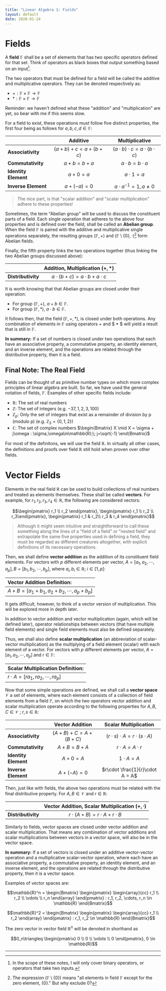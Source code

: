 ```yaml
---
title: "Linear Algebra 1: Fields"
layout: default
date: 2020-01-24
---
```


# Fields
A **field** $\mathbb{F}$ shall be a set of elements that has two specific operators defined for that set. Think of operators as black boxes that output something based on an input[^1].

The two operators that must be defined for a field will be called the additive and multiplicative operators. They can be denoted respectively as:

- $+:\mathbb{F}\times \mathbb{F} \rightarrow \mathbb{F}$
- $* : \mathbb{F} \times \mathbb{F} \rightarrow \mathbb{F}$


Reminder: we haven't defined what these "addition" and "multiplication" are yet, so bear with me if this seems slow.

For a field to exist, these operations must follow five distinct properties, the first four being as follows for $a,b,c,d\in\mathbb{F}$:

|   |Additive| Multiplicative|
|---|:------:|:-------------:|
|**Associativity** | $(a+b)+c=a+(b+c)$ | $(a \cdot b)\cdot c = a \cdot(b \cdot c)$ |
|**Commutativity** | $a+b=b+a$ | $a \cdot b = b \cdot a$ |
|**Identity Element** | $a+0=a$ | $a \cdot 1 = a$ |
|**Inverse Element** | $a+(-a)=0$ | $a \cdot a^{-1}=1, a\neq0$ |

> The nice part, is that "scalar addition" and "scalar multiplication" adhere to these properties!

Sometimes, the term "Abelian group" will be used to discuss the constituent parts of a field. Each single operation that adheres to the above four properties and is defined over the field, shall be called an **Abelian group**. When the field $\mathbb{F}$ is paired with the additive and multiplicative single operations separately, the resulting groups $(\mathbb{F}, +)$ and $(\mathbb{F}\setminus\{0\} , \cdot)$[^2] form Abelian fields.

Finally, the fifth property links the two operations together (thus linking the two Abelian groups discussed above):

|   | Addition, Multiplication $(+,*)$ |
|:--|:--------------------------------:|
|**Distributivity**| $a \cdot (b+c) = a \cdot b + a \cdot c$|

It is worth knowing that that Abelian groups are closed under their operation:

- For group $(\mathbb{F},+)$, $a+b \in \mathbb{F}$. 
- For group $(\mathbb{F},*)$, $a \cdot b \in \mathbb{F}$.

It follows then, that the field $(\mathbb{F},+,*)$, is closed under both operations. Any combination of elements in $\mathbb{F}$ using operators $+$ and $ * $ will yield a result that is still in $\mathbb{F}$.

**In summary:** If a set of numbers is closed under two operations that each have an associative property, a commutative property, an identity element, and an inverse element, and the operations are related through the distributive property, then it is a field.

## Final Note: The Real Field

Fields can be thought of as primitive number types on which more complex principles of linear algebra are built. So far, we have used the general notation of fields, $\mathbb{F}$. Examples of other specific fields include:

- $\mathbb{R}$: The set of real numbers
- $\mathbb{Z}$: The set of integers (e.g. $-37,1,2,3, 100$)
- $\mathbb{Z}_p$: Only the set of integers that exist as a remainder of division by p (modulo p) (e.g. $\mathbb{Z}_3 = \{0,1,2\}$)
- $\mathbb{C}$: The set of complex numbers $\begin{Bmatrix} X \mid X = \sigma + j\omega : \sigma,\omega\in\mathbb{R};\; j=\sqrt{-1} \end{Bmatrix}$

For most of the definitons, we will use the field $\mathbb{R}$. In virtually all other cases, the definitions and proofs over field $\mathbb{R}$ still hold when proven over other fields.

# Vector Fields

Elements in the real field $\mathbb{R}$ can be used to build  collections of real numbers and treated as elements themselves. These shall be called **vectors**. For example, for $r_1,r_2,r_3, r_4\in\mathbb{R}$, the following are considered vectors:

$$\begin{pmatrix} r_1 \\ r_2 \end{pmatrix}, \begin{pmatrix} r_1 \\ r_2 \\ r_3\end{pmatrix}, \begin{pmatrix} r_1 & r_2\\ r_3 & r_4 \end{pmatrix}$$

> Although it might seem intuitive and straightforward to call these something along the lines of a "field of a field" or "nested field" and extrapolate the same five properties used in defining a field, they must be regarded as different creatures altogether, with explicit definitions of its necessary operations.

Then, we shall define **vector addition** as the addition of its constituent field elements. For vectors with $p$ different elements per vector, $A=[a_1, a_2, \cdots, a_p], B=[b_1, b_2, \cdots, b_p]$, where $a_i,b_i\in\mathbb{R};\; i\in[1,p]$:

|Vector Addition Definition:|
|:--|
|$A+B=[a_1+b_1, a_2+b_2, \cdots, a_p+b_p]$|

It gets difficult, however, to think of a vector version of multiplication. This will be explored more in depth later.


In addition to vector addition and vector multiplication (again, which will be defined later), operator relationships between vectors (that have multiple field elements) and single field elements must also be defined separately.

Thus, we shall also define **scalar multiplication** (an abbreviation of scalar-vector multiplication) as the multiplying of a field element (scalar) with each element of a vector. For vectors with $p$ different elements per vector,  $A=[a_1, a_2, \cdots, a_p]$ and $r\in\mathbb{F}$:

|Scalar Multiplication Definition:|
|:--|
|$r\cdot A= [ra_1, ra_2, \cdots, ra_p]$|


Now that some simple operations are defined, we shall call a **vector space** $\mathcal{V}$ a set of elements, where each element consists of a collection of field elements from a field $\mathbb{F}$, on which the two operators vector addition and scalar multiplication operate according to the following properties for $A,B,C\in \mathcal{V}\;;\; r,s\in\mathbb{R}$:

|   |Vector Addition|Scalar Multiplication|
|---|:-------------:|:-------------------:|
|**Associativity** | $(A+B)+C=A+(B+C)$ | $(r \cdot s)\cdot A = r \cdot(s \cdot A)$ |
|**Commutativity** | $A+B=B+A$ | $r \cdot A = A \cdot r$ |
|**Identity Element** | $A+0=A$ | $1 \cdot A = A$ |
|**Inverse Element** | $A+(-A)=0$ | $r\cdot \frac{1}{r}\cdot A = A$ |

Then, just like with fields, the above two operations must be related with the final distributive property. For $A,B\in\mathcal{V}$ and $r\in\mathbb{R}$:

|   | Vector Addition, Scalar Multiplication $(+,\cdot)$ |
|:--|:--------------------------------------------------:|
|**Distributivity**| $r \cdot (A+B) = r \cdot A + r \cdot B$|

Similarly to fields, vector spaces are closed under vector addition and scalar multiplication. That means any combination of vector additions and scalar multiplications between vectors in a vector space, will also be in the vector space.

**In summary:** If a set of vectors is closed under an additive vector-vector operation and a multiplicative scalar-vector operation, where each have an associative property, a commutative property, an identity element, and an inverse element, and the operations are related through the distributive property, then it is a vector space.


Examples of vector spaces are:

$$\mathbb{R}^n = \begin{Bmatrix} \begin{pmatrix} \begin{array}{cc} r_1 \\ r_2 \\ \vdots \\ r_n \end{array} \end{pmatrix} : r_1, r_2, \cdots, r_n \in \mathbb{R} \end{Bmatrix}$$

$$\mathbb{R}^2 = \begin{Bmatrix} \begin{pmatrix} \begin{array}{cc} r_1 \\ r_2 \end{array} \end{pmatrix} : r_1, r_2 \in \mathbb{R} \end{Bmatrix}$$

The zero vector in vector field $\mathbb{R}^n$ will be denoted in shorthand as

$$0_n\triangleq \begin{pmatrix} 0 \\ 0 \\ \vdots \\ 0 \end{pmatrix}, 0 \in \mathbb{R}$$

-----
[^1]: In the scope of these notes, I will only cover binary operators, or operators that take two inputs.

[^2]: The expression $(\mathbb{F}\setminus \{0\})$ means "all elements in field $\mathbb{F}$ except for the zero element, $\{0\}$." But why exclude 0?